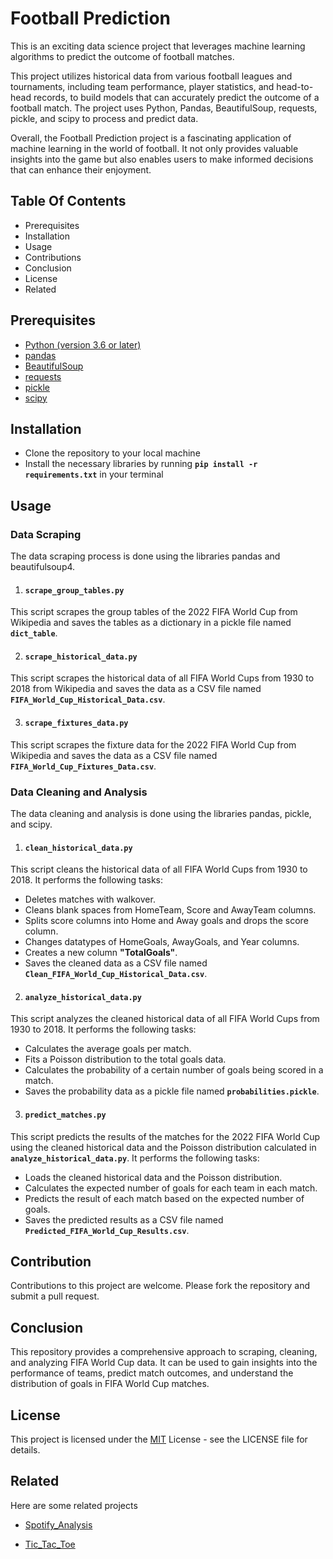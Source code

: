 
# Football Prediction

This is an exciting data science project that leverages machine learning algorithms to predict the outcome of football matches.

This project utilizes historical data from various football leagues and tournaments, including team performance, player statistics, and head-to-head records, to build models that can accurately predict the outcome of a football match. The project uses Python, Pandas, BeautifulSoup, requests, pickle, and scipy to process and predict data.

Overall, the Football Prediction project is a fascinating application of machine learning in the world of football. It not only provides valuable insights into the game but also enables users to make informed decisions that can enhance their enjoyment.


## Table Of Contents

- Prerequisites
- Installation
- Usage
- Contributions
- Conclusion
- License
- Related

## Prerequisites

- [Python (version 3.6 or later)](https://www.python.org/)
- [pandas](https://pandas.pydata.org/)
- [BeautifulSoup](https://beautiful-soup-4.readthedocs.io/en/latest/#:~:text=Beautiful%20Soup%20is%20a%20Python,hours%20or%20days%20of%20work.)
- [requests](https://pypi.org/project/requests/)
- [pickle](https://docs.python.org/3/library/pickle.html)
- [scipy](https://scipy.org/)
## Installation

- Clone the repository to your local machine
- Install the necessary libraries by running **`pip install -r requirements.txt`** in your terminal
    
## Usage

### Data Scraping

The data scraping process is done using the libraries pandas and beautifulsoup4.

1. #### **`scrape_group_tables.py`**

This script scrapes the group tables of the 2022 FIFA World Cup from Wikipedia and saves the tables as a dictionary in a pickle file named **`dict_table`**.

2. #### **`scrape_historical_data.py`**

This script scrapes the historical data of all FIFA World Cups from 1930 to 2018 from Wikipedia and saves the data as a CSV file named **`FIFA_World_Cup_Historical_Data.csv`**.

3. #### **`scrape_fixtures_data.py`**

This script scrapes the fixture data for the 2022 FIFA World Cup from Wikipedia and saves the data as a CSV file named **`FIFA_World_Cup_Fixtures_Data.csv`**.



### Data Cleaning and Analysis

The data cleaning and analysis is done using the libraries pandas, pickle, and scipy.


1. #### **`clean_historical_data.py`**

This script cleans the historical data of all FIFA World Cups from 1930 to 2018. It performs the following tasks:

- Deletes matches with walkover.
- Cleans blank spaces from HomeTeam, Score and AwayTeam columns.
- Splits score columns into Home and Away goals and drops the score column.
- Changes datatypes of HomeGoals, AwayGoals, and Year columns.
- Creates a new column **"TotalGoals"**.
- Saves the cleaned data as a CSV file named **`Clean_FIFA_World_Cup_Historical_Data.csv`**.


2. #### **`analyze_historical_data.py`**

This script analyzes the cleaned historical data of all FIFA World Cups from 1930 to 2018. It performs the following tasks:

- Calculates the average goals per match.
- Fits a Poisson distribution to the total goals data.
- Calculates the probability of a certain number of goals being scored in a match.
- Saves the probability data as a pickle file named **`probabilities.pickle`**.


3. #### **`predict_matches.py`**

This script predicts the results of the matches for the 2022 FIFA World Cup using the cleaned historical data and the Poisson distribution calculated in **`analyze_historical_data.py`**. It performs the following tasks:

- Loads the cleaned historical data and the Poisson distribution.
- Calculates the expected number of goals for each team in each match.
- Predicts the result of each match based on the expected number of goals.
- Saves the predicted results as a CSV file named **`Predicted_FIFA_World_Cup_Results.csv`**.

## Contribution

Contributions to this project are welcome. Please fork the repository and submit a pull request.
## Conclusion

This repository provides a comprehensive approach to scraping, cleaning, and analyzing FIFA World Cup data. It can be used to gain insights into the performance of teams, predict match outcomes, and understand the distribution of goals in FIFA World Cup matches.
## License

This project is licensed under the [MIT](https://choosealicense.com/licenses/mit/) License - see the LICENSE file for details.


## Related

Here are some related projects

- [Spotify_Analysis](https://github.com/RudraYug/Spotify_Analysis.git)

- [Tic_Tac_Toe](https://github.com/RudraYug/Tic_Tac_Toe.git)
